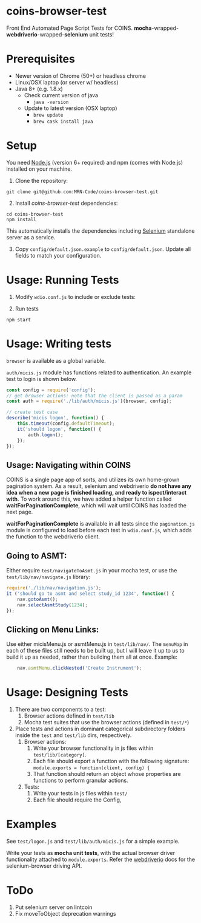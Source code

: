 # coins-browser-test
Front End Automated Page Script Tests for COINS.  **mocha**-wrapped-**webdriverio**-wrapped-**selenium** unit tests!

# Prerequisites
  - Newer version of Chrome (50+) or headless chrome
  - Linux/OSX laptop (or server w/ headless)
  - Java 8+ (e.g. 1.8.x)
    - Check current version of java
      - `java -version`
    - Update to latest version (OSX laptop)
      - `brew update`
      - `brew cask install java`

# Setup

You need [Node.js](https://nodejs.org/en/) (version 6+ required) and npm (comes with Node.js) installed on your machine.

1. Clone the repository:
  ```shell
  git clone git@github.com:MRN-Code/coins-browser-test.git
  ```

2. Install _coins-browser-test_ dependencies:
  ```shell
  cd coins-browser-test
  npm install
  ```

  This automatically installs the dependencies including [Selenium](http://www.seleniumhq.org/download/) standalone server as a service.

3. Copy `config/default.json.example` to `config/default.json`. Update all fields to match your configuration.

# Usage: Running Tests
1. Modify `wdio.conf.js` to include or exclude tests:

2. Run tests
  ```shell
  npm start
  ```
# Usage: Writing tests
`browser` is available as a global variable.<br>

`auth/micis.js` module has functions related to authentication.
An example test to login is shown below.
```js
const config = require('config');
// get browser actions: note that the client is passed as a param
const auth = require('./lib/auth/micis.js')(browser, config);

// create test case
describe('micis logon', function() {
    this.timeout(config.defaultTimeout);
    it('should logon', function() {
        auth.logon();
    });
});
```

## Usage: Navigating within COINS
COINS is a single page app of sorts, and utilizes its own home-grown pagination system.
As a result, selenium and webdriverio **do not have any idea when a new page is finished loading, and ready to ispect/interact with**.
To work around this, we have added a helper function called **waitForPaginationComplete**, which will wait until COINS has loaded the next page.

**waitForPaginationComplete** is available in all tests since the `pagination.js` module is configured to load before each test in `wdio.conf.js`, which adds the function to the webdriverio client.

## Going to ASMT:
Either require `test/navigateToAsmt.js` in your mocha test, or use the `test/lib/nav/navigate.js` library:

```js
require('./lib/nav/navigation.js');
it ('should go to asmt and select study_id 1234', function() {
    nav.gotoAsmt();
    nav.selectAsmtStudy(1234);
});
```

## Clicking on Menu Links:
Use either micisMenu.js or asmtMenu.js in `test/lib/nav/`. The `menuMap` in each of these files still needs to be built up, but I will leave it up to us to build it up as needed, rather than building them all at once.  Example:

```js
    nav.asmtMenu.clickNested('Create Instrument');
```

# Usage: Designing Tests
1. There are two components to a test:
    1. Browser actions defined in `test/lib`
    1. Mocha test suites that use the browser actions (defined in `test/*`)
1. Place tests and actions in dominant categorical subdirectory folders inside the `test` and `test/lib` dirs, respectively.
    1. Browser actions:
        1. Write your browser functionality in js files within `test/lib/[category]`.
        1. Each file should export a function with the following signature:
        ` module.exports = function(client, config) { `
        1. That function should return an object whose properties are functions to perform granular actions.
    1. Tests:
        1. Write your tests in js files within `test/`
        1. Each file should require the Config,

# Examples
See `test/logon.js` and `test/lib/auth/micis.js` for a simple example.

Write your tests as **mocha unit tests**, with the actual browser driver functionality attached to `module.exports`.  Refer the [webdriverio](http://webdriver.io/) docs for the selenium-browser driving API.

# ToDo
1. Put selenium server on lintcoin
2. Fix moveToObject deprecation warnings
